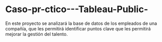 # Caso-pr-ctico---Tableau-Public-
En este proyecto se analizará la base de datos de los empleados de una compañía, que les permitirá identificar puntos clave que les permitirá mejorar la gestión del talento.

